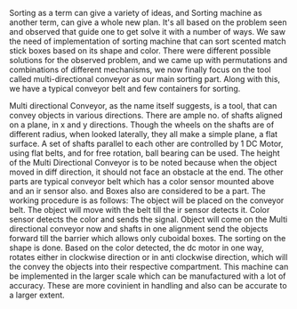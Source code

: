 Sorting as a term can give a variety of ideas, and Sorting machine as another term, can give a whole new plan. It's all based on the problem seen and observed that guide one to get solve it with a number of ways. We saw the need of implementation of sorting machine that can sort scented match stick boxes based on its shape and color. There were different possible solutions for the observed problem, and we came up with permutations and combinations of different mechanisms, we now finally focus on the tool called multi-directional conveyor as our main sorting part. Along with this, we have a typical conveyor belt and few containers for sorting.

Multi directional Conveyor, as the name itself suggests, is a tool, that can convey objects in various directions. There are ample no. of shafts aligned on a plane, in x and y directions. Though the wheels on the shafts are of different radius, when looked laterally, they all make a simple plane, a flat surface. A set of shafts parallel to each other are controlled by 1 DC Motor, using flat belts, and for free rotation, ball bearing can be used. The height of the Multi Directional Conveyor is to be noted because when the object moved in diff direction, it should not face an obstacle at the end. The other parts are typical conveyor belt which has a color sensor mounted above and an ir sensor also. and Boxes also are considered to be a part. The working procedure is as follows: The object will be placed on the conveyor belt. The object will move with the belt till the ir sensor detects it. Color sensor detects the color and sends the signal. Object will come on the Multi directional conveyor now and shafts in one alignment send the objects forward till the barrier which allows only cuboidal boxes. The sorting on the shape is done. Based on the color detected, the dc motor in one way, rotates either in clockwise direction or in anti clockwise direction, which will the convey the objects into their respective compartment.
This machine can be implemented in the larger scale which can be manufactured with a lot of accuracy. These are more covinient in handling and also can be accurate to a larger extent. 

